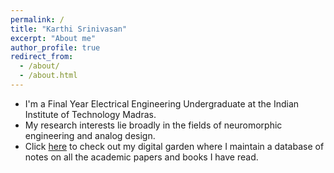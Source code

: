 ```yaml
---
permalink: /
title: "Karthi Srinivasan"
excerpt: "About me"
author_profile: true
redirect_from:
  - /about/
  - /about.html
---
```


- I'm a Final Year Electrical Engineering Undergraduate at the Indian Institute of Technology Madras.
- My research interests lie broadly in the fields of neuromorphic engineering and analog design.
- Click [here](https://karthisrinivasan.github.io/quartz/) to check out my digital garden where I maintain a database of notes on all the academic papers and books I have read.
